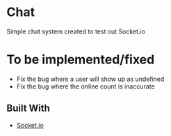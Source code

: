 # Chat
Simple chat system created to test out Socket.io

# To be implemented/fixed
  - Fix the bug where a user will show up as undefined
  - Fix the bug where the online count is inaccurate



## Built With

* [Socket.io](https://github.com/socketio/socket.io) 
